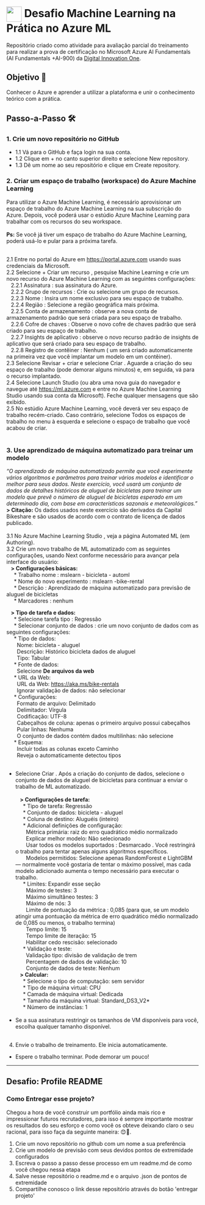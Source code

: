 <h1>
    <a href="https://www.dio.me/">
     <img align="center" width="40px" src="https://hermes.digitalinnovation.one/assets/diome/logo-minimized.png"></a>
    <span> Desafio Machine Learning na Prática no Azure ML</span>
</h1>

Repositório criado como atividade para avaliação parcial do treinamento para realizar a prova de certificação no Microsoft Azure AI Fundamentals (AI Fundamentals +AI-900) da [Digital Innovation One](https://www.dio.me/).


## Objetivo 🎯
Conhecer o Azure e aprender a utilizar a plataforma e unir o conhecimento teórico com a prática.


## Passo-a-Passo 🛠️

### 1. Crie um novo repositório no GitHub
   * 1.1 Vá para o GitHub e faça login na sua conta.
   * 1.2 Clique em + no canto superior direito e selecione New repository.
   * 1.3 Dê um nome ao seu repositório e clique em Create repository.


### 2. Criar um espaço de trabalho (workspace) do Azure Machine Learning
Para utilizar o Azure Machine Learning, é necessário aprovisionar um espaço de trabalho do Azure Machine Learning na sua subscrição do Azure. Depois, você poderá usar o estúdio Azure Machine Learning para trabalhar com os recursos do seu workspace.<br><br>
<b>Ps:</b> Se você já tiver um espaço de trabalho do Azure Machine Learning, poderá usá-lo e pular para a próxima tarefa.<br><br>

2.1 Entre no portal do Azure em https://portal.azure.com usando suas credenciais da Microsoft.<br>
2.2	Selecione + Criar um recurso , pesquise Machine Learning e crie um novo recurso do Azure Machine Learning com as seguintes configurações:<br>
&nbsp;&nbsp;&nbsp;2.2.1	Assinatura : sua assinatura do Azure.<br>
&nbsp;&nbsp;&nbsp;2.2.2	Grupo de recursos : Crie ou selecione um grupo de recursos.<br>
&nbsp;&nbsp;&nbsp;2.2.3	Nome : Insira um nome exclusivo para seu espaço de trabalho.<br>
&nbsp;&nbsp;&nbsp;2.2.4	Região : Selecione a região geográfica mais próxima.<br>
&nbsp;&nbsp;&nbsp;2.2.5	Conta de armazenamento : observe a nova conta de armazenamento padrão que será criada para seu espaço de trabalho.<br>
&nbsp;&nbsp;&nbsp;2.2.6	Cofre de chaves : Observe o novo cofre de chaves padrão que será criado para seu espaço de trabalho.<br>
&nbsp;&nbsp;&nbsp;2.2.7	Insights de aplicativo : observe o novo recurso padrão de insights de aplicativo que será criado para seu espaço de trabalho.<br>
&nbsp;&nbsp;&nbsp;2.2.8	Registro de contêiner : Nenhum ( um será criado automaticamente na primeira vez que você implantar um modelo em um contêiner).<br>
2.3	Selecione Revisar + criar e selecione Criar . Aguarde a criação do seu espaço de trabalho (pode demorar alguns minutos) e, em seguida, vá para o recurso implantado.<br>
2.4	Selecione Launch Studio (ou abra uma nova guia do navegador e navegue até https://ml.azure.com e entre no Azure Machine Learning Studio usando sua conta da Microsoft). Feche qualquer mensagens que são exibido.<br>
2.5	No estúdio Azure Machine Learning, você deverá ver seu espaço de trabalho recém-criado. Caso contrário, selecione Todos os espaços de trabalho no menu à esquerda e selecione o espaço de trabalho que você acabou de criar.<br><br>

### 3. Use aprendizado de máquina automatizado para treinar um modelo
<I>“O aprendizado de máquina automatizado permite que você experimente vários algoritmos e parâmetros para treinar vários modelos e identificar o melhor para seus dados. Neste exercício, você usará um conjunto de dados de detalhes históricos de aluguel de bicicletas para treinar um modelo que prevê o número de aluguel de bicicletas esperado em um determinado dia, com base em características sazonais e meteorológicas.”</I><br>
<b>> Citação:</b> Os dados usados neste exercício são derivados da Capital Bikeshare e são usados de acordo com o contrato de licença de dados publicado.<br><br>
3.1	No Azure Machine Learning Studio , veja a página Automated ML (em Authoring).<br>
3.2	Crie um novo trabalho de ML automatizado com as seguintes configurações, usando Next conforme necessário para avançar pela interface do usuário:<br>
&nbsp;&nbsp;&nbsp;<b>> Configurações básicas:</b><br>
&nbsp;&nbsp;&nbsp;&nbsp;&nbsp;* Trabalho nome : mslearn - bicicleta - automl<br>
&nbsp;&nbsp;&nbsp;&nbsp;&nbsp;* Nome do novo experimento : mslearn -bike-rental<br>
&nbsp;&nbsp;&nbsp;&nbsp;&nbsp;* Descrição : Aprendizado de máquina automatizado para previsão de aluguel de bicicletas<br>
&nbsp;&nbsp;&nbsp;&nbsp;&nbsp;* Marcadores : nenhum<br>

&nbsp;&nbsp;&nbsp;<b>> Tipo de tarefa e dados:</b><br>
&nbsp;&nbsp;&nbsp;&nbsp;&nbsp;* Selecione tarefa tipo : Regressão<br>
&nbsp;&nbsp;&nbsp;&nbsp;&nbsp;* Selecionar conjunto de dados : crie um novo conjunto de dados com as seguintes configurações:<br>
&nbsp;&nbsp;&nbsp;&nbsp;&nbsp;* Tipo de dados:<br>
&nbsp;&nbsp;&nbsp;&nbsp;&nbsp;&nbsp;&nbsp;Nome: bicicleta - aluguel<br>
&nbsp;&nbsp;&nbsp;&nbsp;&nbsp;&nbsp;&nbsp;Descrição: Histórico bicicleta dados de aluguel<br>
&nbsp;&nbsp;&nbsp;&nbsp;&nbsp;&nbsp;&nbsp;Tipo: Tabular<br>
&nbsp;&nbsp;&nbsp;&nbsp;&nbsp;* Fonte de dados:<br>
&nbsp;&nbsp;&nbsp;&nbsp;&nbsp;&nbsp;&nbsp;Selecione <b>De arquivos da web</b><br>
&nbsp;&nbsp;&nbsp;&nbsp;&nbsp;* URL da Web:<br>
&nbsp;&nbsp;&nbsp;&nbsp;&nbsp;&nbsp;&nbsp;URL da Web: https://aka.ms/bike-rentals<br>
&nbsp;&nbsp;&nbsp;&nbsp;&nbsp;&nbsp;&nbsp;Ignorar validação de dados: não selecionar<br>
&nbsp;&nbsp;&nbsp;&nbsp;&nbsp;* Configurações:<br>
&nbsp;&nbsp;&nbsp;&nbsp;&nbsp;&nbsp;&nbsp;Formato de arquivo: Delimitado<br>
&nbsp;&nbsp;&nbsp;&nbsp;&nbsp;&nbsp;&nbsp;Delimitador: Vírgula<br>
&nbsp;&nbsp;&nbsp;&nbsp;&nbsp;&nbsp;&nbsp;Codificação: UTF-8<br>
&nbsp;&nbsp;&nbsp;&nbsp;&nbsp;&nbsp;&nbsp;Cabeçalhos de coluna: apenas o primeiro arquivo possui cabeçalhos<br>
&nbsp;&nbsp;&nbsp;&nbsp;&nbsp;&nbsp;&nbsp;Pular linhas: Nenhuma<br>
&nbsp;&nbsp;&nbsp;&nbsp;&nbsp;&nbsp;&nbsp;O conjunto de dados contém dados multilinhas: não selecione<br>
&nbsp;&nbsp;&nbsp;&nbsp;&nbsp;* Esquema:<br>
&nbsp;&nbsp;&nbsp;&nbsp;&nbsp;&nbsp;&nbsp;Incluir todas as colunas exceto Caminho<br>
&nbsp;&nbsp;&nbsp;&nbsp;&nbsp;&nbsp;&nbsp;Reveja o automaticamente detectou tipos<br><br>
* Selecione Criar . Após a criação do conjunto de dados, selecione o conjunto de dados de aluguel de bicicletas para continuar a enviar o trabalho de ML automatizado.<br><br>
&nbsp;&nbsp;&nbsp;<b>> Configurações de tarefa:</b><br>
&nbsp;&nbsp;&nbsp;&nbsp;&nbsp;* Tipo de tarefa: Regressão<br>
&nbsp;&nbsp;&nbsp;&nbsp;&nbsp;* Conjunto de dados: bicicleta - aluguel<br>
&nbsp;&nbsp;&nbsp;&nbsp;&nbsp;* Coluna de destino: Aluguéis (inteiro)<br>
&nbsp;&nbsp;&nbsp;&nbsp;&nbsp;* Adicional definições de configuração:<br>
&nbsp;&nbsp;&nbsp;&nbsp;&nbsp;&nbsp;&nbsp;Métrica primária: raiz do erro quadrático médio normalizado<br>
&nbsp;&nbsp;&nbsp;&nbsp;&nbsp;&nbsp;&nbsp;Explicar melhor modelo: Não selecionado<br>
&nbsp;&nbsp;&nbsp;&nbsp;&nbsp;&nbsp;&nbsp;Usar todos os modelos suportados : Desmarcado . Você restringirá o trabalho para tentar apenas alguns algoritmos específicos.
&nbsp;&nbsp;&nbsp;&nbsp;&nbsp;&nbsp;&nbsp;Modelos permitidos: Selecione apenas RandomForest e LightGBM — normalmente você gostaria de tentar o máximo possível, mas cada modelo adicionado aumenta o tempo necessário para executar o trabalho.<br>
&nbsp;&nbsp;&nbsp;&nbsp;&nbsp;* Limites: Expandir esse seção<br>
&nbsp;&nbsp;&nbsp;&nbsp;&nbsp;&nbsp;&nbsp;Máximo de testes: 3<br>
&nbsp;&nbsp;&nbsp;&nbsp;&nbsp;&nbsp;&nbsp;Máximo simultâneo testes: 3<br>
&nbsp;&nbsp;&nbsp;&nbsp;&nbsp;&nbsp;&nbsp;Máximo de nós: 3<br>
&nbsp;&nbsp;&nbsp;&nbsp;&nbsp;&nbsp;&nbsp;Limite de pontuação da métrica : 0,085 (para que, se um modelo atingir uma pontuação da métrica de erro quadrático médio normalizado de 0,085 ou menos, o trabalho termina)<br>
&nbsp;&nbsp;&nbsp;&nbsp;&nbsp;&nbsp;&nbsp;Tempo limite: 15<br>
&nbsp;&nbsp;&nbsp;&nbsp;&nbsp;&nbsp;&nbsp;Tempo limite de iteração: 15<br>
&nbsp;&nbsp;&nbsp;&nbsp;&nbsp;&nbsp;&nbsp;Habilitar cedo rescisão: selecionado<br>
&nbsp;&nbsp;&nbsp;&nbsp;&nbsp;* Validação e teste:<br>
&nbsp;&nbsp;&nbsp;&nbsp;&nbsp;&nbsp;&nbsp;Validação tipo: divisão de validação de trem<br>
&nbsp;&nbsp;&nbsp;&nbsp;&nbsp;&nbsp;&nbsp;Percentagem de dados de validação: 10<br>
&nbsp;&nbsp;&nbsp;&nbsp;&nbsp;&nbsp;&nbsp;Conjunto de dados de teste: Nenhum<br>
&nbsp;&nbsp;&nbsp;<b>> Calcular:</b><br>
&nbsp;&nbsp;&nbsp;&nbsp;&nbsp;* Selecione o tipo de computação: sem servidor<br>
&nbsp;&nbsp;&nbsp;&nbsp;&nbsp;* Tipo de máquina virtual: CPU<br>
&nbsp;&nbsp;&nbsp;&nbsp;&nbsp;* Camada de máquina virtual: Dedicada<br>
&nbsp;&nbsp;&nbsp;&nbsp;&nbsp;* Tamanho da máquina virtual: Standard_DS3_V2*<br>
&nbsp;&nbsp;&nbsp;&nbsp;&nbsp;* Número de instâncias: 1<br><br>
* Se a sua assinatura restringir os tamanhos de VM disponíveis para você, escolha qualquer tamanho disponível.<br><br>
4.	Envie o trabalho de treinamento. Ele inicia automaticamente.<br>
* Espere o trabalho terminar. Pode demorar um pouco!


---
##  Desafio: Profile README

### Como Entregar esse projeto?
Chegou a hora de você construir um portfólio ainda mais rico e impressionar futuros recrutadores, para isso é sempre importante mostrar os resultados do seu esforço e como você os obteve deixando claro o seu racional, para isso faça da seguinte maneira: 😊💙.

1. Crie um novo repositório no github com um nome a sua preferência
2. Crie um modelo de previsão com seus devidos pontos de extremidade configurados
3. Escreva o passo a passo desse processo em um readme.md de como você chegou nessa etapa
4. Salve nesse repositório o readme.md e o arquivo .json de pontos de extremidade
5. Compartilhe conosco o link desse repositório através do botão 'entregar projeto'
